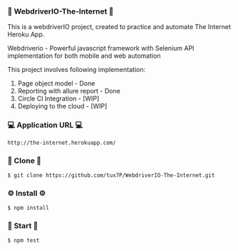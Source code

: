 ### :mega: WebdriverIO-The-Internet :mega:
This is a webdriverIO project, created to practice and automate The Internet Heroku App. 

Webdriverio - Powerful javascript framework with Selenium API implementation for both mobile and web automation 

This project involves following implementation:
1. Page object model - Done
2. Reporting with allure report - Done 
3. Circle CI Integration - [WIP]
4. Deploying to the cloud - [WIP] 

### :computer: Application URL :computer: 
```
http://the-internet.herokuapp.com/
```

### :page_with_curl: Clone :page_with_curl:
```
$ git clone https://github.com/tux7P/WebdriverIO-The-Internet.git
```

### :gear: Install :gear: 
```
$ npm install
```

### :runner: Start :runner:
```
$ npm test
```